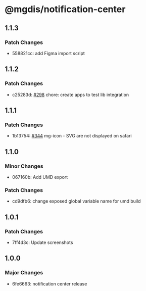 # @mgdis/notification-center

## 1.1.3

### Patch Changes

- 558821cc: add Figma import script

## 1.1.2

### Patch Changes

- c25283d: [#298](https://gitlab.mgdis.fr/core/core-ui/core-ui/-/issues/298) chore: create apps to test lib integration

## 1.1.1

### Patch Changes

- 1b13754: [#344](https://gitlab.mgdis.fr/core/core-ui/core-ui/-/issues/344) mg-icon - SVG are not displayed on safari

## 1.1.0

### Minor Changes

- 067160b: Add UMD export

### Patch Changes

- cd9dfb6: change exposed global variable name for umd build

## 1.0.1

### Patch Changes

- 7ff4d3c: Update screenshots

## 1.0.0

### Major Changes

- 6fe6663: notification center release
